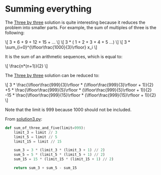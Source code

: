# Summing everything

The [Three by three](solution2.md) solution is quite interesting because it
reduces the problem into smaller parts. For example, the sum of multiples of
three is the following:

\\[ 3 + 6 + 9 + 12 + 15 + ... \\]
\\[ 3 * ( 1 + 2 + 3 + 4 + 5 ...) \\]
\\[ 3 * \sum_{i=0}^{\lfloor\frac{1000}{3}\rfloor} x_i \\]

It is the sum of an arithmetic sequences, which is equal to:

\\[ \frac{n*(n+1)}{2} \\]

The [Three by three](solution2.md) solution can be reduced to:

\\[ 3 * \frac{\lfloor\frac{999}{3}\rfloor * (\lfloor\frac{999}{3}\rfloor + 1)}{2} +5 * \frac{\lfloor\frac{999}{5}\rfloor * (\lfloor\frac{999}{5}\rfloor + 1)}{2} -15 * \frac{\lfloor\frac{999}{15}\rfloor * (\lfloor\frac{999}{15}\rfloor + 1)}{2} \\]

Note that the limit is 999 because 1000 should not be included.

From [solution3.py](https://github.com/TurtleSmoke/Project-Euler/blob/main/problems/problem_0001/solution3.py):

```python
def sum_of_three_and_five(limit=999):
    limit_3 = limit // 3
    limit_5 = limit // 5
    limit_15 = limit // 15

    sum_3 = 3 * (limit_3 * (limit_3 + 1) // 2)
    sum_5 = 5 * (limit_5 * (limit_5 + 1) // 2)
    sum_15 = 15 * (limit_15 * (limit_15 + 1) // 2)

    return sum_3 + sum_5 - sum_15
```